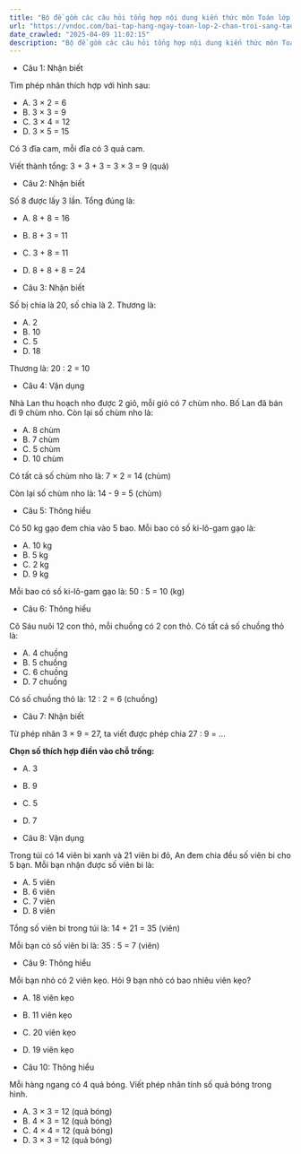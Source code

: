 ```yaml
---
title: "Bộ đề gồm các câu hỏi tổng hợp nội dung kiến thức môn Toán lớp 2 đã học ở Tuần 23 trong chương trình Toán lớp 2 Tập 2 Chân trời sáng tạo, giúp các em ôn tập và luyện giải các dạng bài tập Toán lớp 2. Mời các em cùng luyện tập."
url: "https://vndoc.com/bai-tap-hang-ngay-toan-lop-2-chan-troi-sang-tao-tuan-23-thu-4-337088"
date_crawled: "2025-04-09 11:02:15"
description: "Bộ đề gồm các câu hỏi tổng hợp nội dung kiến thức môn Toán lớp 2 đã học ở Tuần 23 trong chương trình Toán lớp 2 Tập 2 Chân trời sáng tạo, giúp các em ôn tập và luyện giải các dạng bài tập Toán lớp 2. Mời các em cùng luyện tập."
---
```


* Câu 1:  Nhận biết

Tìm phép nhân thích hợp với hình sau:

  * A. 3 × 2 = 6 
  * B. 3 × 3 = 9 
  * C. 3 × 4 = 12 
  * D. 3 × 5 = 15 



Có 3 đĩa cam, mỗi đĩa có 3 quả cam.

Viết thành tổng: 3 + 3 + 3 = 3 × 3 = 9 (quả)

* Câu 2:  Nhận biết

Số 8 được lấy 3 lần. Tổng đúng là:

  * A. 8 + 8 = 16 
  * B. 8 + 3 = 11 
  * C. 3 + 8 = 11 
  * D. 8 + 8 + 8 = 24 



* Câu 3:  Nhận biết

Số bị chia là 20, số chia là 2. Thương là:

  * A. 2 
  * B. 10 
  * C. 5 
  * D. 18 



Thương là: 20 : 2 = 10

* Câu 4:  Vận dụng

Nhà Lan thu hoạch nho được 2 giỏ, mỗi giỏ có 7 chùm nho. Bố Lan đã bán đi 9 chùm nho. Còn lại số chùm nho là:

  * A. 8 chùm 
  * B. 7 chùm 
  * C. 5 chùm 
  * D. 10 chùm 



Có tất cả số chùm nho là: 7 × 2 = 14 (chùm)

Còn lại số chùm nho là: 14 - 9 = 5 (chùm)

* Câu 5:  Thông hiểu

Có 50 kg gạo đem chia vào 5 bao. Mỗi bao có số ki-lô-gam gạo là:

  * A. 10 kg 
  * B. 5 kg 
  * C. 2 kg 
  * D. 9 kg 



Mỗi bao có số ki-lô-gam gạo là: 50 : 5 = 10 (kg)

* Câu 6:  Thông hiểu

Cô Sáu nuôi 12 con thỏ, mỗi chuồng có 2 con thỏ. Có tất cả số chuồng thỏ là:

  * A. 4 chuồng 
  * B. 5 chuồng 
  * C. 6 chuồng 
  * D. 7 chuồng 



Có số chuồng thỏ là: 12 : 2 = 6 (chuồng)

* Câu 7:  Nhận biết

Từ phép nhân 3 × 9 = 27, ta viết được phép chia 27 : 9 = ...

**Chọn số thích hợp điền vào chỗ trống:**

  * A. 3 
  * B. 9 
  * C. 5 
  * D. 7 



* Câu 8:  Vận dụng

Trong túi có 14 viên bi xanh và 21 viên bi đỏ, An đem chia đều số viên bi cho 5 bạn. Mỗi bạn nhận được số viên bi là:

  * A. 5 viên 
  * B. 6 viên 
  * C. 7 viên 
  * D. 8 viên 



Tổng số viên bi trong túi là: 14 + 21 = 35 (viên)

Mỗi bạn có số viên bi là: 35 : 5 = 7 (viên)

* Câu 9:  Thông hiểu

Mỗi bạn nhỏ có 2 viên kẹo. Hỏi 9 bạn nhỏ có bao nhiêu viên kẹo?

  * A. 18 viên kẹo 
  * B. 11 viên kẹo 
  * C. 20 viên kẹo 
  * D. 19 viên kẹo 



* Câu 10:  Thông hiểu

Mỗi hàng ngang có 4 quả bóng. Viết phép nhân tính số quả bóng trong hình.

  * A. 3 × 3 = 12 (quả bóng) 
  * B. 4 × 3 = 12 (quả bóng) 
  * C. 4 × 4 = 12 (quả bóng) 
  * D. 3 × 3 = 12 (quả bóng) 


